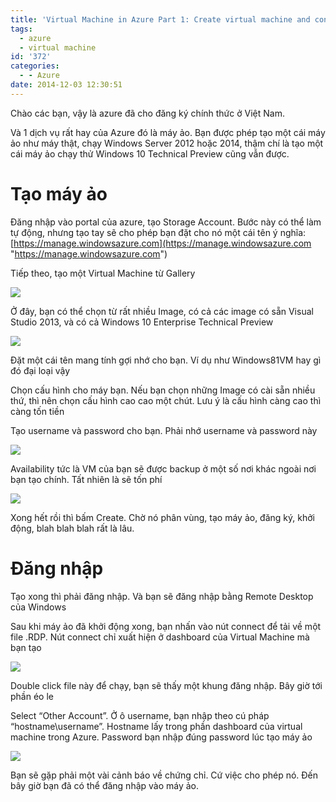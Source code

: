 ```yaml
---
title: 'Virtual Machine in Azure Part 1: Create virtual machine and connect to it'
tags:
  - azure
  - virtual machine
id: '372'
categories:
  - - Azure
date: 2014-12-03 12:30:51
---
```


Chào các bạn, vậy là azure đã cho đăng ký chính thức ở Việt Nam.

Và 1 dịch vụ rất hay của Azure đó là máy ảo. Bạn được phép tạo một cái máy ảo như máy thật, chạy Windows Server 2012 hoặc 2014, thậm chí là tạo một cái máy ảo chạy thử Windows 10 Technical Preview cũng vẫn được.
<!-- more -->
# Tạo máy ảo

Đăng nhập vào portal của azure, tạo Storage Account. Bước này có thể làm tự động, nhưng tạo tay sẽ cho phép bạn đặt cho nó một cái tên ý nghĩa: [https://manage.windowsazure.com](https://manage.windowsazure.com "https://manage.windowsazure.com")

Tiếp theo, tạo một Virtual Machine từ Gallery

![](https://farm8.staticflickr.com/7490/15316844594_6ea298d7d3_o.png)

Ở đây, bạn có thể chọn từ rất nhiều Image, có cả các image có sẵn Visual Studio 2013, và có cả Windows 10 Enterprise Technical Preview

![](https://farm8.staticflickr.com/7555/15938450692_9b8b964e62_o.png)

Đặt một cái tên mang tính gợi nhớ cho bạn. Ví dụ như Windows81VM hay gì đó đại loại vậy

Chọn cấu hình cho máy bạn. Nếu bạn chọn những Image có cài sẵn nhiều thứ, thì nên chọn cấu hình cao cao một chút. Lưu ý là cấu hình càng cao thì càng tốn tiền

Tạo username và password cho bạn. Phải nhớ username và password này

![](https://farm8.staticflickr.com/7487/15938466492_dfc0b4d6f0_o.png)

Availability tức là VM của bạn sẽ được backup ở một số nơi khác ngoài nơi bạn tạo chính. Tất nhiên là sẽ tốn phí

![](https://farm8.staticflickr.com/7554/15751845320_971cdc5574_o.png)

Xong hết rồi thì bấm Create. Chờ nó phân vùng, tạo máy ảo, đăng ký, khởi động, blah blah blah rất là lâu.

# Đăng nhập

Tạo xong thì phải đăng nhập. Và bạn sẽ đăng nhập bằng Remote Desktop của Windows

Sau khi máy ảo đã khởi động xong, bạn nhấn vào nút connect để tải về một file .RDP. Nút connect chỉ xuất hiện ở dashboard của Virtual Machine mà bạn tạo

![](https://farm9.staticflickr.com/8668/15319517683_95abc6ee6a_o.png)

Double click file này để chạy, bạn sẽ thấy một khung đăng nhập. Bây giờ tới phần éo le

Select “Other Account”. Ở ô username, bạn nhập theo cú pháp “hostname\\username”. Hostname lấy trong phần dashboard của virtual machine trong Azure. Password bạn nhập đúng password lúc tạo máy ảo

![](https://farm9.staticflickr.com/8646/15938501022_5b036859a4_o.png)

Bạn sẽ gặp phải một vài cảnh báo về chứng chỉ. Cứ việc cho phép nó. Đến bây giờ bạn đã có thể đăng nhập vào máy ảo.